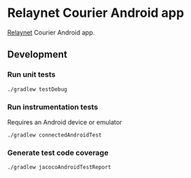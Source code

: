 # Relaynet Courier Android app

[Relaynet](https://relaynet.link) Courier Android app.

## Development

### Run unit tests

```
./gradlew testDebug 
```

### Run instrumentation tests

Requires an Android device or emulator

```
./gradlew connectedAndroidTest 
```

### Generate test code coverage

```
./gradlew jacocoAndroidTestReport 
```
